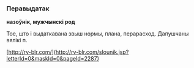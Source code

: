 ### Перавыдатак
**назоўнік, мужчынскі род**

Тое, што і выдаткавана звыш нормы, плана, перарасход. Дапушчаны вялікі п.

<a rel="author">[http://rv-blr.com/](http://rv-blr.com/slounik.jsp?letterId=0&maskId=0&pageId=2287)</a>
